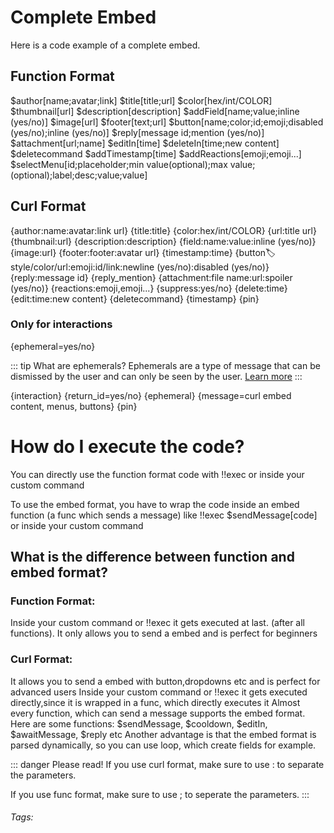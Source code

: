 # Complete Embed

Here is a code example of a complete embed.

## Function Format

$author[name;avatar;link]
$title[title;url]
$color[hex/int/COLOR]
$thumbnail[url]
$description[description]
$addField[name;value;inline (yes/no)]
$image[url]
$footer[text;url]
$button[name;color;id;emoji;disabled (yes/no);inline (yes/no)]
$reply[message id;mention (yes/no)]
$attachment[url;name]
$editIn[time]
$deleteIn[time;new content]
$deletecommand
$addTimestamp[time]
$addReactions[emoji;emoji...]
$selectMenu[id;placeholder;min value(optional);max value;(optional);label;desc;value;value]

## Curl Format

{author:name:avatar:link url}
{title:title}
{color:hex/int/COLOR}
{url:title url}
{thumbnail:url}
{description:description}
{field:name:value:inline (yes/no)}
{image:url}
{footer:footer:avatar url}
{timestamp:time}
{button:label:style/color/url:emoji:id/link:newline (yes/no):disabled (yes/no)}
{reply:message id}
{reply_mention}
{attachment:file name:url:spoiler (yes/no)}
{reactions:emoji,emoji...}
{suppress:yes/no}
{delete:time}
{edit:time:new content}
{deletecommand}
{timestamp}
{pin}

### Only for interactions

{ephemeral=yes/no}

::: tip What are ephemerals?
Ephemerals are a type of message that can be dismissed by the user and can only be seen by the user. [Learn more](https://support.discord.com/hc/en-us/articles/1500000580222-Ephemeral-Messages-FAQ#:~:text=An%20"Ephemeral%20Message"%20is%20a,long%20enough%2C%20or%20restart%20Discord.)
:::

{interaction}
{return_id=yes/no}
{ephemeral}
{message=curl embed content, menus, buttons}
{pin}

# How do I execute the code?

You can directly use the function format code with !!exec or inside your custom command

To use the embed format, you have to wrap the code inside an embed function (a func which sends a message) like !!exec $sendMessage[code] or inside your custom command

## What is the difference between function and embed format?

### Function Format:

Inside your custom command or !!exec it gets executed at last. (after all functions).
It only allows you to send a embed and is perfect for beginners

### Curl Format:

It allows you to send a embed with button,dropdowns etc and is perfect for advanced users
Inside your custom command or !!exec it gets executed directly,since it is wrapped in a func, which directly executes it
Almost every function, which can send a message supports the embed format.
Here are some functions:
$sendMessage, $cooldown, $editIn, $awaitMessage, $reply etc
Another advantage is that the embed format is parsed dynamically, so you can use loop, which create fields for example.

::: danger Please read!
If you use curl format, make sure to use : to separate the parameters.

If you use func format, make sure to use ; to seperate the parameters.
:::

###### Tags: <Badge type="tip" text="embed" vertical="middle" />
